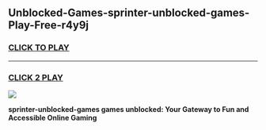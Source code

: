 
## Unblocked-Games-sprinter-unblocked-games-Play-Free-r4y9j
<h3>
<a href="https://premium76.site?title=sprinter-unblocked-games&ref=21A">CLICK TO PLAY</a></h3>
<hr>

<h3>
<a href="https://premium76.site?title=sprinter-unblocked-games&ref=21A">CLICK 2 PLAY</a>
  
</h3>

<a href="https://premium76.site?title=sprinter-unblocked-games&ref=21A"><img src="https://clearcache.store/games.png"></a>


**sprinter-unblocked-games games unblocked: Your Gateway to Fun and Accessible Online Gaming**
